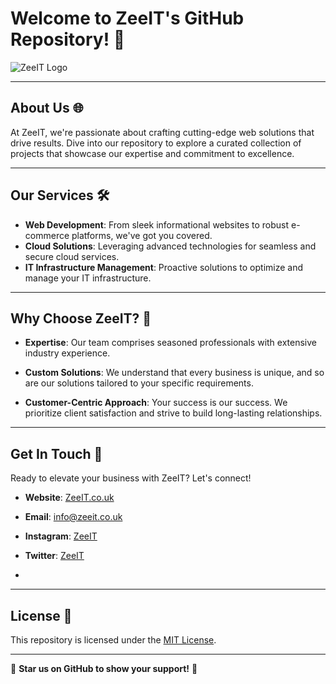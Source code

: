 # Welcome to ZeeIT's GitHub Repository! 🚀

![ZeeIT Logo](https://assets.zyrosite.com/cdn-cgi/image/format=auto,w=612,fit=crop,q=95/dOq7agWgVRFOMG17/white-logo---no-background-YD0Dlb9kOqcpPGl5.png)

---

## About Us 🌐

At ZeeIT, we're passionate about crafting cutting-edge web solutions that drive results. Dive into our repository to explore a curated collection of projects that showcase our expertise and commitment to excellence.

---

## Our Services 🛠️

- **Web Development**: From sleek informational websites to robust e-commerce platforms, we've got you covered.
- **Cloud Solutions**: Leveraging advanced technologies for seamless and secure cloud services.
- **IT Infrastructure Management**: Proactive solutions to optimize and manage your IT infrastructure.

---


## Why Choose ZeeIT? 🌟

- **Expertise**: Our team comprises seasoned professionals with extensive industry experience.
  
- **Custom Solutions**: We understand that every business is unique, and so are our solutions tailored to your specific requirements.
  
- **Customer-Centric Approach**: Your success is our success. We prioritize client satisfaction and strive to build long-lasting relationships.

---

## Get In Touch 🤝

Ready to elevate your business with ZeeIT? Let's connect!

- **Website**: [ZeeIT.co.uk](https://zeeit.co.uk)
  
- **Email**: [info@zeeit.co.uk](mailto:info@zeeit.co.uk)
  
- **Instagram**: [ZeeIT](https://instagram.com/zees.it)
  
- **Twitter**: [ZeeIT](https://twitter.com/ZeeIT_LTD/)
- 

---

## License 📜

This repository is licensed under the [MIT License](LICENSE).

---

🌟 **Star us on GitHub to show your support!** 🌟
